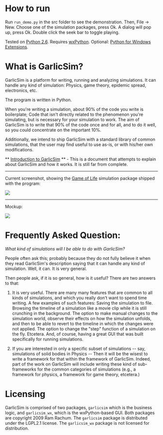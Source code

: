 # How to run #

Run `run_demo.py` in the src folder to see the demonstration. Then, File -> New. Choose one of the simulation packages, press Ok. A dialog will pop up, press Ok. Double click the seek bar to toggle playing.

Tested on [Python 2.6](http://www.python.org/download/releases/2.6.2/). Requires [wxPython](http://www.wxpython.org/). Optional: [Python for Windows Extensions](http://sourceforge.net/projects/pywin32/).

# What is GarlicSim? #

GarlicSim is a platform for writing, running and analyzing simulations. It can handle any kind of simulation: Physics, game theory, epidemic spread, electronics, etc.

The program is written in Python.


When you're writing a simulation, about 90% of the code you write is boilerplate; Code that isn't directly related to the phenomenon you're simulating, but is necessary for your simulation to work.
The aim of GarlicSim is to write that 90% of the code once and for all, and to do it well, so you could concentrate on the important 10%.

Additionally, we intend to ship GarlicSim with a standard library of common simulations, that the user may find useful to use as-is, or with his/her own modifications.

** [Introduction to GarlicSim](http://dl.getdropbox.com/u/1927707/Introduction%20to%20GarlicSim.doc) ** - This is a document that attempts to explain about GarlicSim and how it works. It is still far from complete.

-------

Current screenshot, showing the [Game of Life](http://en.wikipedia.org/wiki/Conway%27s_Game_of_Life) simulation package shipped with the program:

![](http://garlicsim.org/images/screenshot.gif)

-------

Mockup:

![](http://garlicsim.org/images/mockup_thumb.gif)

# Frequently Asked Question: #

_What kind of simulations will I be able to do with GarlicSim?_

People often ask this; probably because they do not fully believe it when they read GarlicSim's description saying that it can handle any kind of simulation. Well, it can. It is very general.

Then people ask, if it is so general, how is it useful? There are two answers to that:

1.  It is very useful. There are many many features that are common to all kinds of simulations, and which you really don't want to spend time writing. A few examples of such features: Saving the simulation to file. Browsing the timeline of a simulation like a movie clip while it is still crunching in the background. The option to make manual changes to the simulation world, observe their effects on how the simulation unfolds, and then to be able to revert to the timeline in which the changes were not applied. The option to change the "step" function of a simulation on the fly. Etcetera. And, of course, having a great GUI that was built specifically for running simulations.

2.  If you are interested in only a specific subset of simulations -- say, simulations of solid bodies in Physics -- Then it will be the wisest to write a framework for that within the framework of GarlicSim. Indeed, part of the work on GarlicSim will include writing these kind of sub-frameworks for the common categories of simulations (e.g., a framework for physics, a framework for game theory, etcetera.)

# Licensing #

GarlicSim is comprised of two packages, `garlicsim` which is the business logic, and `garlicsim_wx`, which is the wxPython-based GUI. Both packages are copyright 2009 Ram Rachum. The `garlicsim` package is distributed under the LGPL2.1 license. The `garlicsim_wx` package is not licensed for distribution.